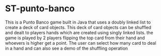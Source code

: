 # ST-punto-banco
This is a Punto Banco game built in Java that uses a doubly linked list to create a deck of card objects. This deck of card objects can be shuffled and dealt to players hands which are created using singly linked lists. the game is played by 2 players flipping the top card from their hand and whoevers is higher get a point. The user can select how many card to deal in a hand and can also see a demo of the shuffling operation
